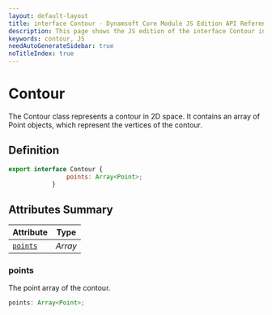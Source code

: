 ```yaml
---
layout: default-layout
title: interface Contour - Dynamsoft Core Module JS Edition API Reference
description: This page shows the JS edition of the interface Contour in Dynamsoft Core Module.
keywords: contour, JS
needAutoGenerateSidebar: true
noTitleIndex: true
---
```


# Contour

The Contour class represents a contour in 2D space. It contains an array of Point objects, which represent the vertices of the contour.

## Definition

```js
export interface Contour {
                points: Array<Point>;
            }
```

## Attributes Summary
  
| Attribute | Type |
|---------- | ---- |
| [`points`](#points)| *Array* |

### points

The point array of the contour.

```js
points: Array<Point>;
```
